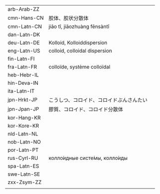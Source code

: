 | | | |
|-|-|-|
| arb-Arab-ZZ |  |  |
| cmn-Hans-CN | 胶体、胶状分散体 |  |
| cmn-Latn-CN | jiāo tǐ, jiāozhuàng fēnsàntǐ |  |
| dan-Latn-DK |  |  |
| deu-Latn-DE | Kolloid, Kolloiddispersion |  |
| eng-Latn-US | colloid, colloidal dispersion |  |
| fin-Latn-FI |  |  |
| fra-Latn-FR | colloïde, système colloïdal |  |
| heb-Hebr-IL |  |  |
| hin-Deva-IN |  |  |
| ita-Latn-IT |  |  |
| jpn-Hrkt-JP | こうしつ、コロイド、コロイドぶんさんたい |  |
| jpn-Jpan-JP | 膠質、コロイド、コロイド分散体 |  |
| kor-Hang-KR |  |  |
| kor-Kore-KR |  |  |
| nld-Latn-NL |  |  |
| nob-Latn-NO |  |  |
| por-Latn-PT |  |  |
| rus-Cyrl-RU | колло́идные систе́мы, колло́иды |  |
| spa-Latn-ES |  |  |
| swe-Latn-SE |  |  |
| zxx-Zsym-ZZ |  |  |
|  |  |  |
